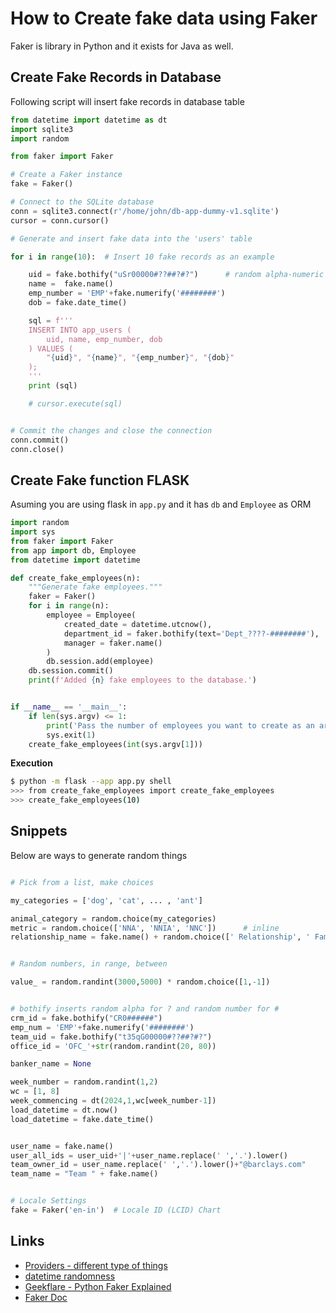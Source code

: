 # How to Create fake data using Faker

Faker is library in Python and it exists for Java as well.

## Create Fake Records in Database

Following script will insert fake records in database table

```py
from datetime import datetime as dt
import sqlite3
import random

from faker import Faker

# Create a Faker instance
fake = Faker()

# Connect to the SQLite database
conn = sqlite3.connect(r'/home/john/db-app-dummy-v1.sqlite')
cursor = conn.cursor()

# Generate and insert fake data into the 'users' table

for i in range(10):  # Insert 10 fake records as an example

    uid = fake.bothify("uSr00000#??##?#?")      # random alpha-numeric
    name =  fake.name()
    emp_number = 'EMP'+fake.numerify('########')
    dob = fake.date_time()

    sql = f'''
    INSERT INTO app_users (
        uid, name, emp_number, dob
    ) VALUES (
        "{uid}", "{name}", "{emp_number}", "{dob}"
    );
    '''
    print (sql)

    # cursor.execute(sql)


# Commit the changes and close the connection
conn.commit()
conn.close()
```

## Create Fake function FLASK

Asuming you are using flask in `app.py` and it has `db` and `Employee` as ORM

```python
import random
import sys
from faker import Faker
from app import db, Employee
from datetime import datetime

def create_fake_employees(n):
    """Generate fake employees."""
    faker = Faker()
    for i in range(n):
        employee = Employee(
            created_date = datetime.utcnow(),
            department_id = faker.bothify(text='Dept_????-########'),
            manager = faker.name()
        )
        db.session.add(employee)
    db.session.commit()
    print(f'Added {n} fake employees to the database.')


if __name__ == '__main__':
    if len(sys.argv) <= 1:
        print('Pass the number of employees you want to create as an argument.')
        sys.exit(1)
    create_fake_employees(int(sys.argv[1]))
```

**Execution**

```sh
$ python -m flask --app app.py shell
>>> from create_fake_employees import create_fake_employees
>>> create_fake_employees(10)
```

## Snippets

Below are ways to generate random things

```py

# Pick from a list, make choices

my_categories = ['dog', 'cat', ... , 'ant']

animal_category = random.choice(my_categories)
metric = random.choice(['NNA', 'NNIA', 'NNC'])      # inline
relationship_name = fake.name() + random.choice([' Relationship', ' Family', ''])


# Random numbers, in range, between

value_ = random.randint(3000,5000) * random.choice([1,-1])


# bothify inserts random alpha for ? and random number for #
crm_id = fake.bothify("CR0######")
emp_num = 'EMP'+fake.numerify('########')
team_uid = fake.bothify("t35qG00000#??##?#?")
office_id = 'OFC_'+str(random.randint(20, 80))

banker_name = None

week_number = random.randint(1,2)
wc = [1, 8]
week_commencing = dt(2024,1,wc[week_number-1])
load_datetime = dt.now()
load_datetime = fake.date_time()


user_name = fake.name()
user_all_ids = user_uid+'|'+user_name.replace(' ','.').lower()
team_owner_id = user_name.replace(' ','.').lower()+"@barclays.com"
team_name = "Team " + fake.name()


# Locale Settings
fake = Faker('en-in')  # Locale ID (LCID) Chart
```

## Links

- [Providers - different type of things](https://faker.readthedocs.io/en/master/providers.html)
- [datetime randomness](https://faker.readthedocs.io/en/master/providers/faker.providers.date_time.html)
- [Geekflare - Python Faker Explained](https://geekflare.com/python-faker-explained/)
- [Faker Doc](https://faker.readthedocs.io/en/master/index.html)

